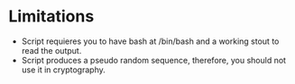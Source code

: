 # Limitations
* Script requieres you to have bash at /bin/bash and a working stout to read the output.
* Script produces a pseudo random sequence, therefore, you should not use it in cryptography.